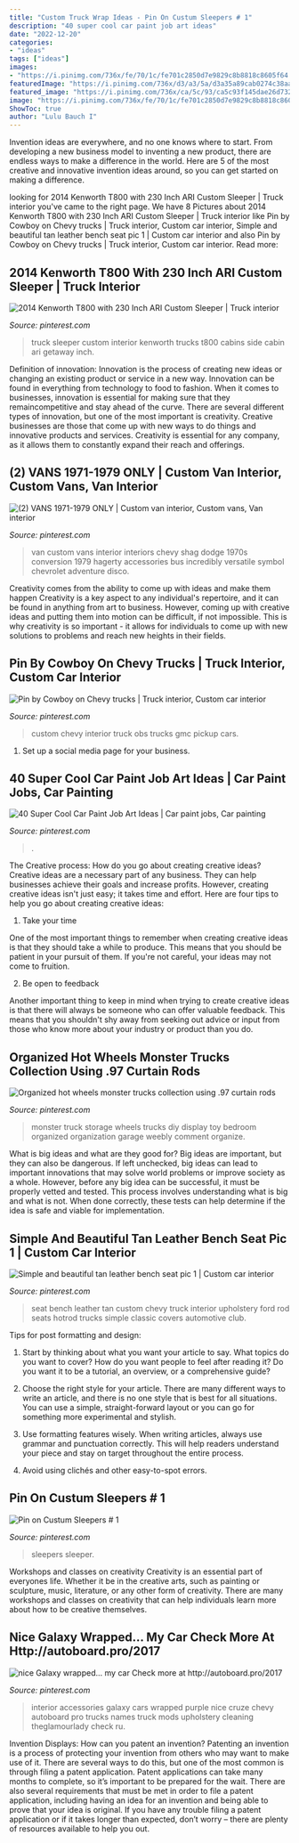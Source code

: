 ```yaml
---
title: "Custom Truck Wrap Ideas - Pin On Custum Sleepers # 1"
description: "40 super cool car paint job art ideas"
date: "2022-12-20"
categories:
- "ideas"
tags: ["ideas"]
images:
- "https://i.pinimg.com/736x/fe/70/1c/fe701c2850d7e9829c8b8818c8605f64.jpg"
featuredImage: "https://i.pinimg.com/736x/d3/a3/5a/d3a35a89cab0274c38aae4c7630afb8b.jpg"
featured_image: "https://i.pinimg.com/736x/ca/5c/93/ca5c93f145dae26d73216cbee7a07086--monster-truck-storage-diy-monster-truck-cake.jpg"
image: "https://i.pinimg.com/736x/fe/70/1c/fe701c2850d7e9829c8b8818c8605f64.jpg"
ShowToc: true
author: "Lulu Bauch I"
---
```



Invention ideas are everywhere, and no one knows where to start. From developing a new business model to inventing a new product, there are endless ways to make a difference in the world. Here are 5 of the most creative and innovative invention ideas around, so you can get started on making a difference.

	

		
looking for 2014 Kenworth T800 with 230 Inch ARI Custom Sleeper | Truck interior you've came to the right page. We have 8 Pictures about 2014 Kenworth T800 with 230 Inch ARI Custom Sleeper | Truck interior like Pin by Cowboy on Chevy trucks | Truck interior, Custom car interior, Simple and beautiful tan leather bench seat pic 1 | Custom car interior and also Pin by Cowboy on Chevy trucks | Truck interior, Custom car interior. Read more:
		
    
## 2014 Kenworth T800 With 230 Inch ARI Custom Sleeper | Truck Interior

<img loading=lazy src="https://i.pinimg.com/736x/ec/03/bb/ec03bb442d42af31a8661aa3e780f2b8--cottage-cabin.jpg" onerror="this.onerror=null;this.src='https://tse1.mm.bing.net/th?id=OIP.Y46CujuiziZdqFiOTockuAHaJ3&amp;pid=15.1';" alt="2014 Kenworth T800 with 230 Inch ARI Custom Sleeper | Truck interior">

_Source: pinterest.com_

>truck sleeper custom interior kenworth trucks t800 cabins side cabin ari getaway inch. 

	

Definition of innovation:
Innovation is the process of creating new ideas or changing an existing product or service in a new way. Innovation can be found in everything from technology to food to fashion. When it comes to businesses, innovation is essential for making sure that they remaincompetitive and stay ahead of the curve. There are several different types of innovation, but one of the most important is creativity. Creative businesses are those that come up with new ways to do things and innovative products and services. Creativity is essential for any company, as it allows them to constantly expand their reach and offerings.

    
## (2) VANS 1971-1979 ONLY | Custom Van Interior, Custom Vans, Van Interior

<img loading=lazy src="https://i.pinimg.com/736x/c4/f0/39/c4f039d18f190abc93a788b3d8ac2373.jpg" onerror="this.onerror=null;this.src='https://tse1.mm.bing.net/th?id=OIP.H8wt3YrtXDsq7UsAQUYJWQHaE8&amp;pid=15.1';" alt="(2) VANS 1971-1979 ONLY | Custom van interior, Custom vans, Van interior">

_Source: pinterest.com_

>van custom vans interior interiors chevy shag dodge 1970s conversion 1979 hagerty accessories bus incredibly versatile symbol chevrolet adventure disco. 

	

Creativity comes from the ability to come up with ideas and make them happen
Creativity is a key aspect to any individual's repertoire, and it can be found in anything from art to business. However, coming up with creative ideas and putting them into motion can be difficult, if not impossible. This is why creativity is so important - it allows for individuals to come up with new solutions to problems and reach new heights in their fields.

    
## Pin By Cowboy On Chevy Trucks | Truck Interior, Custom Car Interior

<img loading=lazy src="https://i.pinimg.com/736x/96/ba/b7/96bab7d7264065d728c6363c5ccbe4c0.jpg" onerror="this.onerror=null;this.src='https://tse4.mm.bing.net/th?id=OIP.B0bfjEPVsgrYmg-slDMoHwHaE8&amp;pid=15.1';" alt="Pin by Cowboy on Chevy trucks | Truck interior, Custom car interior">

_Source: pinterest.com_

>custom chevy interior truck obs trucks gmc pickup cars. 

	

1. Set up a social media page for your business.

    
## 40 Super Cool Car Paint Job Art Ideas | Car Paint Jobs, Car Painting

<img loading=lazy src="https://i.pinimg.com/736x/d3/a3/5a/d3a35a89cab0274c38aae4c7630afb8b.jpg" onerror="this.onerror=null;this.src='https://tse3.mm.bing.net/th?id=OIP.FgSxTKzDl4kGr5mrvcBkxQHaLH&amp;pid=15.1';" alt="40 Super Cool Car Paint Job Art Ideas | Car paint jobs, Car painting">

_Source: pinterest.com_

>. 

	

The Creative process: How do you go about creating creative ideas?
Creative ideas are a necessary part of any business. They can help businesses achieve their goals and increase profits. However, creating creative ideas isn't just easy; it takes time and effort. Here are four tips to help you go about creating creative ideas:
1. Take your time

One of the most important things to remember when creating creative ideas is that they should take a while to produce. This means that you should be patient in your pursuit of them. If you're not careful, your ideas may not come to fruition.

2. Be open to feedback

Another important thing to keep in mind when trying to create creative ideas is that there will always be someone who can offer valuable feedback. This means that you shouldn't shy away from seeking out advice or input from those who know more about your industry or product than you do.

    
## Organized Hot Wheels Monster Trucks Collection Using .97 Curtain Rods

<img loading=lazy src="https://i.pinimg.com/736x/ca/5c/93/ca5c93f145dae26d73216cbee7a07086--monster-truck-storage-diy-monster-truck-cake.jpg" onerror="this.onerror=null;this.src='https://tse3.mm.bing.net/th?id=OIP.q6MahfzOMOY3UwRoSsBFsgAAAA&amp;pid=15.1';" alt="Organized hot wheels monster trucks collection using .97 curtain rods">

_Source: pinterest.com_

>monster truck storage wheels trucks diy display toy bedroom organized organization garage weebly comment organize. 

	

What is big ideas and what are they good for?
Big ideas are important, but they can also be dangerous. If left unchecked, big ideas can lead to important innovations that may solve world problems or improve society as a whole. However, before any big idea can be successful, it must be properly vetted and tested. This process involves understanding what is big and what is not. When done correctly, these tests can help determine if the idea is safe and viable for implementation.

    
## Simple And Beautiful Tan Leather Bench Seat Pic 1 | Custom Car Interior

<img loading=lazy src="https://i.pinimg.com/736x/87/a4/8f/87a48fc9b507fc9639d627e164aeb61c--leather-bench-seat-tan-leather.jpg" onerror="this.onerror=null;this.src='https://tse3.mm.bing.net/th?id=OIP.kbyzFxKQfRY5b1coHCD1xQHaNd&amp;pid=15.1';" alt="Simple and beautiful tan leather bench seat pic 1 | Custom car interior">

_Source: pinterest.com_

>seat bench leather tan custom chevy truck interior upholstery ford rod seats hotrod trucks simple classic covers automotive club. 

	

Tips for post formatting and design:
1. Start by thinking about what you want your article to say. What topics do you want to cover? How do you want people to feel after reading it? Do you want it to be a tutorial, an overview, or a comprehensive guide?
2. Choose the right style for your article. There are many different ways to write an article, and there is no one style that is best for all situations. You can use a simple, straight-forward layout or you can go for something more experimental and stylish.

3. Use formatting features wisely. When writing articles, always use grammar and punctuation correctly. This will help readers understand your piece and stay on target throughout the entire process.

4. Avoid using clichés and other easy-to-spot errors.

    
## Pin On Custum Sleepers # 1

<img loading=lazy src="https://i.pinimg.com/736x/1f/16/a0/1f16a0fd344e5a75d13145571b0a2152--rv-interior-semi-trucks.jpg" onerror="this.onerror=null;this.src='https://tse2.mm.bing.net/th?id=OIP.UChUh_hEwTkYsvouXXL11QHaLH&amp;pid=15.1';" alt="Pin on Custum Sleepers # 1">

_Source: pinterest.com_

>sleepers sleeper. 

	

Workshops and classes on creativity
Creativity is an essential part of everyones life. Whether it be in the creative arts, such as painting or sculpture, music, literature, or any other form of creativity. There are many workshops and classes on creativity that can help individuals learn more about how to be creative themselves.

    
## Nice Galaxy Wrapped... My Car Check More At Http://autoboard.pro/2017

<img loading=lazy src="https://i.pinimg.com/736x/fe/70/1c/fe701c2850d7e9829c8b8818c8605f64.jpg" onerror="this.onerror=null;this.src='https://tse3.mm.bing.net/th?id=OIP.9mUzuBZVYMj3cxRl2GfYAAAAAA&amp;pid=15.1';" alt="nice Galaxy wrapped... my car Check more at http://autoboard.pro/2017">

_Source: pinterest.com_

>interior accessories galaxy cars wrapped purple nice cruze chevy autoboard pro trucks names truck mods upholstery cleaning theglamourlady check ru. 

	

Invention Displays: How can you patent an invention?
Patenting an invention is a process of protecting your invention from others who may want to make use of it. There are several ways to do this, but one of the most common is through filing a patent application. Patent applications can take many months to complete, so it’s important to be prepared for the wait. There are also several requirements that must be met in order to file a patent application, including having an idea for an invention and being able to prove that your idea is original. If you have any trouble filing a patent application or if it takes longer than expected, don’t worry – there are plenty of resources available to help you out.

